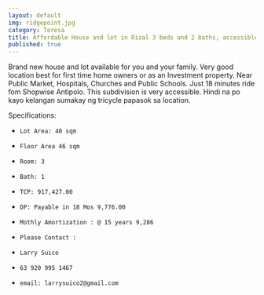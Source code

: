```yaml
---
layout: default
img: ridgepoint.jpg
category: Teresa
title: Affordable House and lot in Rizal 3 beds and 2 baths, accessible via main highway
published: true
---
```

Brand new house and lot available for you and your family. Very good location best for first time home owners or as an Investment property. Near Public Market, Hospitals, Churches and Public Schools. Just 18 minutes ride fom Shopwise Antipolo. This subdivision is very accessible. Hindi na po kayo kelangan sumakay ng tricycle papasok sa location.

Specifications:

-     Lot Area: 40 sqm
-     Floor Area 46 sqm
-     Room: 3
-     Bath: 1
-     TCP: 917,427.00
-     DP: Payable in 18 Mos 9,776.00
-     Mothly Amortization : @ 15 years 9,286
-     Please Contact :
-     Larry Suico
-     63 920 995 1467
-     email: larrysuico2@gmail.com

